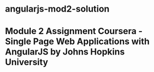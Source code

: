# angularjs-mod2-solution
# Module 2 Assignment  Coursera - Single Page Web Applications with AngularJS by Johns Hopkins University

